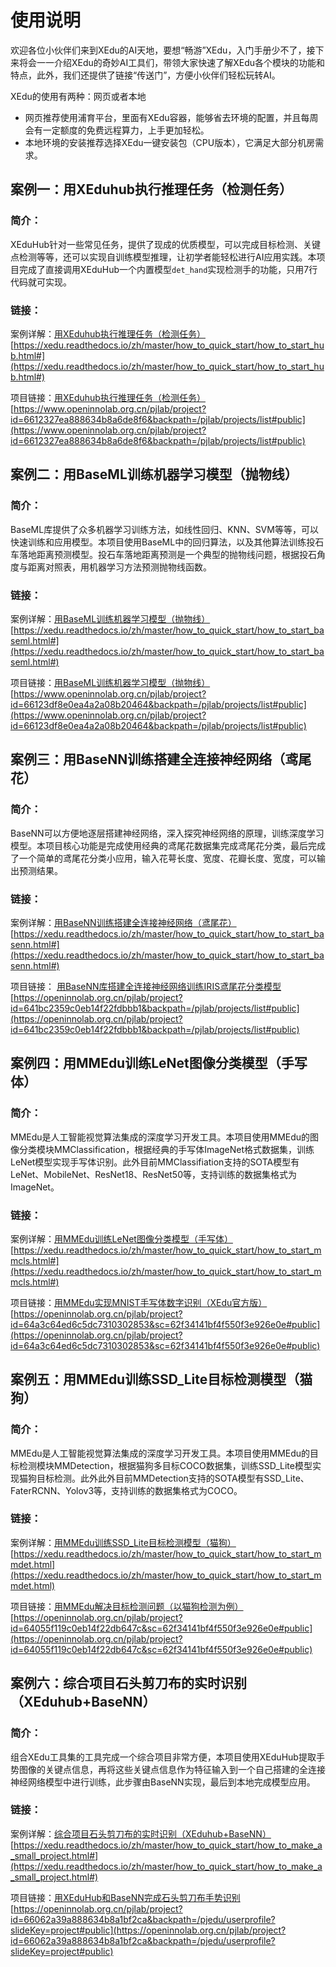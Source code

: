 # 使用说明

欢迎各位小伙伴们来到XEdu的AI天地，要想“畅游”XEdu，入门手册少不了，接下来将会一一介绍XEdu的奇妙AI工具们，带领大家快速了解XEdu各个模块的功能和特点，此外，我们还提供了链接“传送门”，方便小伙伴们轻松玩转AI。

XEdu的使用有两种：网页或者本地

- 网页推荐使用浦育平台，里面有XEdu容器，能够省去环境的配置，并且每周会有一定额度的免费远程算力，上手更加轻松。
- 本地环境的安装推荐选择XEdu一键安装包（CPU版本），它满足大部分机房需求。


## 案例一：用XEduhub执行推理任务（检测任务）

### 简介：

XEduHub针对一些常见任务，提供了现成的优质模型，可以完成目标检测、关键点检测等等，还可以实现自训练模型推理，让初学者能轻松进行AI应用实践。本项目完成了直接调用XEduHub一个内置模型`det_hand`实现检测手的功能，只用7行代码就可实现。

### 链接：

案例详解：[用XEduhub执行推理任务（检测任务）](https://xedu.readthedocs.io/zh/master/how_to_quick_start/how_to_start_hub.html#)
[https://xedu.readthedocs.io/zh/master/how_to_quick_start/how_to_start_hub.html#](https://xedu.readthedocs.io/zh/master/how_to_quick_start/how_to_start_hub.html#)

项目链接：[用XEduhub执行推理任务（检测任务）](https://www.openinnolab.org.cn/pjlab/project?id=6612327ea888634b8a6de8f6&backpath=/pjlab/projects/list#public)
[https://www.openinnolab.org.cn/pjlab/project?id=6612327ea888634b8a6de8f6&backpath=/pjlab/projects/list#public](https://www.openinnolab.org.cn/pjlab/project?id=6612327ea888634b8a6de8f6&backpath=/pjlab/projects/list#public)

## 案例二：用BaseML训练机器学习模型（抛物线）

### 简介：

BaseML库提供了众多机器学习训练方法，如线性回归、KNN、SVM等等，可以快速训练和应用模型。本项目使用BaseML中的回归算法，以及其他算法训练投石车落地距离预测模型。投石车落地距离预测是一个典型的抛物线问题，根据投石角度与距离对照表，用机器学习方法预测抛物线函数。

### 链接：

案例详解：[用BaseML训练机器学习模型（抛物线）](https://xedu.readthedocs.io/zh/master/how_to_quick_start/how_to_start_baseml.html#)
[https://xedu.readthedocs.io/zh/master/how_to_quick_start/how_to_start_baseml.html#](https://xedu.readthedocs.io/zh/master/how_to_quick_start/how_to_start_baseml.html#)

项目链接：[用BaseML训练机器学习模型（抛物线）](https://www.openinnolab.org.cn/pjlab/project?id=66123df8e0ea4a2a08b20464&backpath=/pjlab/projects/list#public)
[https://www.openinnolab.org.cn/pjlab/project?id=66123df8e0ea4a2a08b20464&backpath=/pjlab/projects/list#public](https://www.openinnolab.org.cn/pjlab/project?id=66123df8e0ea4a2a08b20464&backpath=/pjlab/projects/list#public)

## 案例三：用BaseNN训练搭建全连接神经网络（鸢尾花）

### 简介：

BaseNN可以方便地逐层搭建神经网络，深入探究神经网络的原理，训练深度学习模型。本项目核心功能是完成使用经典的鸢尾花数据集完成鸢尾花分类，最后完成了一个简单的鸢尾花分类小应用，输入花萼长度、宽度、花瓣长度、宽度，可以输出预测结果。

### 链接：

案例详解：[用BaseNN训练搭建全连接神经网络（鸢尾花）](https://xedu.readthedocs.io/zh/master/how_to_quick_start/how_to_start_basenn.html#)
[https://xedu.readthedocs.io/zh/master/how_to_quick_start/how_to_start_basenn.html#](https://xedu.readthedocs.io/zh/master/how_to_quick_start/how_to_start_basenn.html#)

项目链接：
[用BaseNN库搭建全连接神经网络训练IRIS鸢尾花分类模型](https://openinnolab.org.cn/pjlab/project?id=641bc2359c0eb14f22fdbbb1&backpath=/pjlab/projects/list#public)
[https://openinnolab.org.cn/pjlab/project?id=641bc2359c0eb14f22fdbbb1&backpath=/pjlab/projects/list#public](https://openinnolab.org.cn/pjlab/project?id=641bc2359c0eb14f22fdbbb1&backpath=/pjlab/projects/list#public)

## 案例四：用MMEdu训练LeNet图像分类模型（手写体）

### 简介：

MMEdu是人工智能视觉算法集成的深度学习开发工具。本项目使用MMEdu的图像分类模块MMClassification，根据经典的手写体ImageNet格式数据集，训练LeNet模型实现手写体识别。此外目前MMClassifiation支持的SOTA模型有LeNet、MobileNet、ResNet18、ResNet50等，支持训练的数据集格式为ImageNet。

### 链接：

案例详解：[用MMEdu训练LeNet图像分类模型（手写体）](https://xedu.readthedocs.io/zh/master/how_to_quick_start/how_to_start_mmcls.html#)
[https://xedu.readthedocs.io/zh/master/how_to_quick_start/how_to_start_mmcls.html#](https://xedu.readthedocs.io/zh/master/how_to_quick_start/how_to_start_mmcls.html#)

项目链接：[用MMEdu实现MNIST手写体数字识别（XEdu官方版）](https://openinnolab.org.cn/pjlab/project?id=64a3c64ed6c5dc7310302853&sc=62f34141bf4f550f3e926e0e#public)
[https://openinnolab.org.cn/pjlab/project?id=64a3c64ed6c5dc7310302853&sc=62f34141bf4f550f3e926e0e#public](https://openinnolab.org.cn/pjlab/project?id=64a3c64ed6c5dc7310302853&sc=62f34141bf4f550f3e926e0e#public)

## 案例五：用MMEdu训练SSD_Lite目标检测模型（猫狗）

### 简介：

MMEdu是人工智能视觉算法集成的深度学习开发工具。本项目使用MMEdu的目标检测模块MMDetection，根据猫狗多目标COCO数据集，训练SSD_Lite模型实现猫狗目标检测。此外此外目前MMDetection支持的SOTA模型有SSD_Lite、FaterRCNN、Yolov3等，支持训练的数据集格式为COCO。

### 链接：

案例详解：[用MMEdu训练SSD_Lite目标检测模型（猫狗）](https://xedu.readthedocs.io/zh/master/how_to_quick_start/how_to_start_mmdet.html)
[https://xedu.readthedocs.io/zh/master/how_to_quick_start/how_to_start_mmdet.html](https://xedu.readthedocs.io/zh/master/how_to_quick_start/how_to_start_mmdet.html)

项目链接：[用MMEdu解决目标检测问题（以猫狗检测为例）](https://openinnolab.org.cn/pjlab/project?id=64055f119c0eb14f22db647c&sc=62f34141bf4f550f3e926e0e#public)
[https://openinnolab.org.cn/pjlab/project?id=64055f119c0eb14f22db647c&sc=62f34141bf4f550f3e926e0e#public](https://openinnolab.org.cn/pjlab/project?id=64055f119c0eb14f22db647c&sc=62f34141bf4f550f3e926e0e#public)

## 案例六：综合项目石头剪刀布的实时识别（XEduhub+BaseNN）

### 简介：

组合XEdu工具集的工具完成一个综合项目非常方便，本项目使用XEduHub提取手势图像的关键点信息，再将这些关键点信息作为特征输入到一个自己搭建的全连接神经网络模型中进行训练，此步骤由BaseNN实现，最后到本地完成模型应用。


### 链接：

案例详解：[综合项目石头剪刀布的实时识别（XEduhub+BaseNN）](https://xedu.readthedocs.io/zh/master/how_to_quick_start/how_to_make_a_small_project.html#)
[https://xedu.readthedocs.io/zh/master/how_to_quick_start/how_to_make_a_small_project.html#](https://xedu.readthedocs.io/zh/master/how_to_quick_start/how_to_make_a_small_project.html#)

项目链接：[用XEduHub和BaseNN完成石头剪刀布手势识别](https://openinnolab.org.cn/pjlab/project?id=66062a39a888634b8a1bf2ca&backpath=/pjedu/userprofile?slideKey=project#public)
[https://openinnolab.org.cn/pjlab/project?id=66062a39a888634b8a1bf2ca&backpath=/pjedu/userprofile?slideKey=project#public](https://openinnolab.org.cn/pjlab/project?id=66062a39a888634b8a1bf2ca&backpath=/pjedu/userprofile?slideKey=project#public)